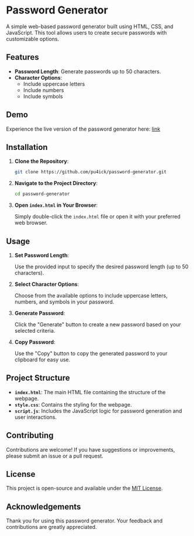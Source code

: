 # Password Generator

A simple web-based password generator built using HTML, CSS, and JavaScript. This tool allows users to create secure passwords with customizable options.

## Features

- **Password Length**: Generate passwords up to 50 characters.
- **Character Options**:
  - Include uppercase letters
  - Include numbers
  - Include symbols

## Demo

Experience the live version of the password generator here: [link](https://pu4ick.github.io/password-generator/)

## Installation

1. **Clone the Repository**:

   ```bash
   git clone https://github.com/pu4ick/password-generator.git
   ```

2. **Navigate to the Project Directory**:

   ```bash
   cd password-generator
   ```

3. **Open `index.html` in Your Browser**:

   Simply double-click the `index.html` file or open it with your preferred web browser.

## Usage

1. **Set Password Length**:

   Use the provided input to specify the desired password length (up to 50 characters).

2. **Select Character Options**:

   Choose from the available options to include uppercase letters, numbers, and symbols in your password.

3. **Generate Password**:

   Click the "Generate" button to create a new password based on your selected criteria.

4. **Copy Password**:

   Use the "Copy" button to copy the generated password to your clipboard for easy use.

## Project Structure

- **`index.html`**: The main HTML file containing the structure of the webpage.
- **`style.css`**: Contains the styling for the webpage.
- **`script.js`**: Includes the JavaScript logic for password generation and user interactions.

## Contributing

Contributions are welcome! If you have suggestions or improvements, please submit an issue or a pull request.

## License

This project is open-source and available under the [MIT License](LICENSE).

## Acknowledgements

Thank you for using this password generator. Your feedback and contributions are greatly appreciated. 
